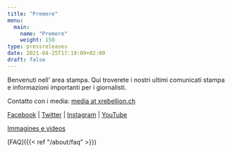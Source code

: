 ```yaml
---
title: "Premere"
menu:
  main:
    name: "Premere"
    weight: 150
type: pressreleases
date: 2021-04-25T17:19:09+02:00
draft: false
---
```


Benvenuti nell’ area stampa. Qui troverete i nostri ultimi comunicati stampa e informazioni importanti per i giornalisti.


Contatto con i media: [media at xrebellion.ch](media@xrebellion.ch)

[Facebook](https://facebook.com/XRSwitzerland) | [Twitter](https://twitter.com/@xrSchweiz) | [Instagram](https://instagram.com/xr_switzerland) | [YouTube](https://www.youtube.com/channel/UCcXrHicgZhfhCWg2cCrXCsA)

[Immagines e videos](https://show.pics.io/xr-global-media-resources-public/search?tagId=5fa93cf0af1bf200110c09a7)

[FAQ]({{< ref "/about/faq" >}})
